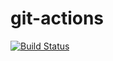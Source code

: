 # git-actions

[![Build Status](https://github.com/landuska/git-actions/workflows/CI/badge.svg)](https://github.com/landuska/git-actions/actions)

